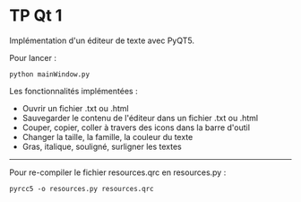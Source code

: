 # TP Qt 1

Implémentation d'un éditeur de texte avec PyQT5.

Pour lancer :
```
python mainWindow.py
```

Les fonctionnalités implémentées :
- Ouvrir un fichier .txt ou .html
- Sauvegarder le contenu de l'éditeur dans un fichier .txt ou .html
- Couper, copier, coller à travers des icons dans la barre d'outil
- Changer la taille, la famille, la couleur du texte
- Gras, italique, souligné, surligner les textes

-------

Pour re-compiler le fichier resources.qrc en resources.py :
```
pyrcc5 -o resources.py resources.qrc
```
